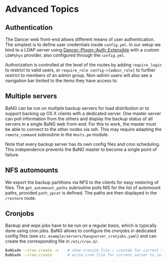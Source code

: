 Advanced Topics
===============


Authentication
--------------

The Dancer web front-end allows different means of user authentication. The simplest is to define user credentials inside `config.yml`. In our setup we bind to a LDAP server using [Dancer::Plugin::Auth::Extensible](http://search.cpan.org/dist/Dancer-Plugin-Auth-Extensible/) with a custom `LDAPphys` provider, also configured through the `config.yml`.

Authorization is controlled at the level of the routes by adding `require_login` to restrict to valid users, or `require_role config->{admin_role}` to further restrict to members of an admin group. Non-admin users will also see a navigation bar limited to the items they have access to.


Multiple servers
----------------

BaNG can be run on multiple backup servers for load distribution or to support backing up OS X clients with a dedicated server. One master server can poll information from the others and display the backup status of all servers in a single BaNG web front-end. For this to work, the master must be able to connect to the other nodes via ssh. This may require adapting the `remote_command` subroutine in the `Hosts.pm` module.

Note that every backup server has its own config files and cron scheduling. This independence prevents the BaNG master to become a single point of failure.


NFS automounts
--------------

We export the backup partitions via NFS to the clients for easy restoring of files. The `get_automount_paths` subroutine polls NIS for the list of automount paths, provided `path_ypcat` is defined. The paths are then displayed in the `/restore` route.


Cronjobs
--------

Backup and wipe jobs have to be run on a regular basis, which is typically done using cron jobs. BaNG allows to configure the cronjobs in dedicated config files (see `etc.example/servers/bangserver_cronjobs.yaml`) and can create the corresponding file in `/etc/cron.d/`.

```sh
BaNGadm --cron-create -n    # show cronjob file / crontab for current server
BaNGadm --cron-create       # write cron file for current server to /etc/cron.d/
```
